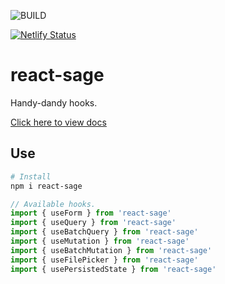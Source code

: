 ![BUILD](https://github.com/meinstein/react-sage/workflows/CI/badge.svg)

[![Netlify Status](https://api.netlify.com/api/v1/badges/847858a8-7968-467e-be4e-60a7ff1675fe/deploy-status)](https://app.netlify.com/sites/react-sage/deploys)

# react-sage

Handy-dandy hooks.

[Click here to view docs](https://react-sage.netlify.com)

## Use

```bash
# Install
npm i react-sage
```

```jsx
// Available hooks.
import { useForm } from 'react-sage'
import { useQuery } from 'react-sage'
import { useBatchQuery } from 'react-sage'
import { useMutation } from 'react-sage'
import { useBatchMutation } from 'react-sage'
import { useFilePicker } from 'react-sage'
import { usePersistedState } from 'react-sage'
```

